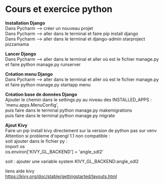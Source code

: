 Cours et exercice python
=============================

**Installation Django**  
Dans Pycharm --> créer un nouveau projet  
Dans Pycharm --> aller dans le terminal et faire pip install django  
Dans Pycharm --> aller dans le terminal et django-admin starproject pizzamama  


**Lancer Django**  
Dans Pycharm --> aller dans le terminal et aller où est le fichier manage.py et faire python manage.py runserver  

**Création menu Django**  
Dans Pycharm --> aller dans le terminal et aller où est le fichier manage.py et faire python manage.py startapp menu  

**Création base de données Django**  
Ajouter le chemin dans le settings.py au niveau des INSTALLED_APPS : 'menu.apps.MenuConfig',  
puis faire dans le terminal python manage.py makemigrations  
puis faire dans le terminal python manage.py migrate  

**Ajout Kivy**  
Faire un pip install kivy directement sur la version de python pas sur venv  
Attention si probleme d'opengl 1.1 non compatible :  
soit ajouter dans le fichier py :  
import os  
os.environ['KIVY_GL_BACKEND'] = 'angle_sdl2'  
  
soit : ajouter une variable system KIVY_GL_BACKEND:angle_sdl2  

liens aide kivy  
https://kivy.org/doc/stable/gettingstarted/layouts.html  

